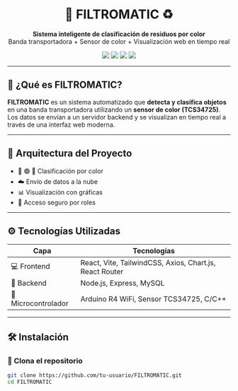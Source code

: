 <h1 align="center">🚀 FILTROMATIC ♻️</h1>

<p align="center">
  <b>Sistema inteligente de clasificación de residuos por color</b><br/>
  Banda transportadora + Sensor de color + Visualización web en tiempo real
</p>

<p align="center">
  <img src="https://img.shields.io/badge/react-vite-blue?style=for-the-badge&logo=react" />
  <img src="https://img.shields.io/badge/node.js-express-green?style=for-the-badge&logo=node.js" />
  <img src="https://img.shields.io/badge/mysql-database-blue?style=for-the-badge&logo=mysql" />
  <img src="https://img.shields.io/badge/arduino-r4-blue?style=for-the-badge&logo=arduino" />
</p>

---

## 🧠 ¿Qué es FILTROMATIC?

**FILTROMATIC** es un sistema automatizado que **detecta y clasifica objetos** en una banda transportadora utilizando un **sensor de color (TCS34725)**. Los datos se envían a un servidor backend y se visualizan en tiempo real a través de una interfaz web moderna.

---

## 🧩 Arquitectura del Proyecto


- 🔴 🟢 🔵 Clasificación por color
- ☁️ Envío de datos a la nube
- 📊 Visualización con gráficas
- 🛂 Acceso seguro por roles

---

## ⚙️ Tecnologías Utilizadas

| Capa            | Tecnologías                                           |
|-----------------|--------------------------------------------------------|
| 💻 Frontend     | React, Vite, TailwindCSS, Axios, Chart.js, React Router |
| 🔌 Backend      | Node.js, Express, MySQL                                |
| 🤖 Microcontrolador | Arduino R4 WiFi, Sensor TCS34725, C/C++           |

---

## 🛠️ Instalación

### 🔽 Clona el repositorio
```bash
git clone https://github.com/tu-usuario/FILTROMATIC.git
cd FILTROMATIC
